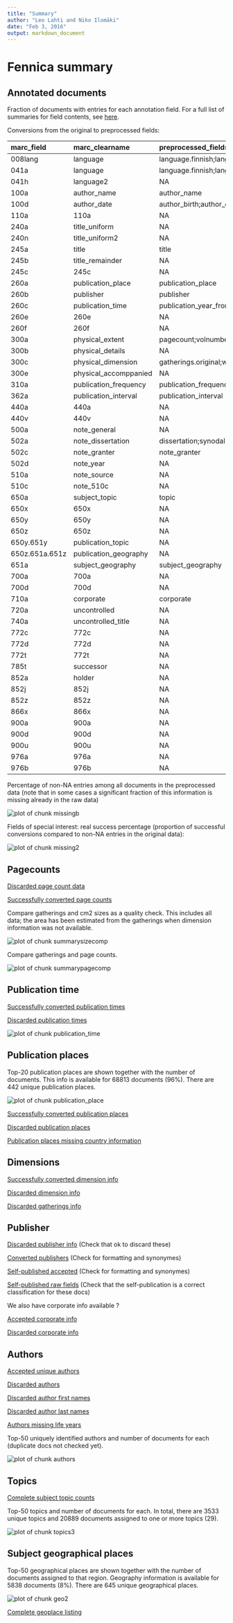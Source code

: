 ```yaml
---
title: "Summary"
author: "Leo Lahti and Niko Ilomäki"
date: "Feb 3, 2016"
output: markdown_document
---
```


# Fennica summary

## Annotated documents

Fraction of documents with entries for each annotation field. For a full list of summaries for field contents, see [here](https://github.com/rOpenGov/fennica/tree/master/inst/examples/output.tables).



Conversions from the original to preprocessed fields:


|marc_field     |marc_clearname        |preprocessed_fields                                                                                                                                                                                                                                                                                                                                                        |
|:--------------|:---------------------|:--------------------------------------------------------------------------------------------------------------------------------------------------------------------------------------------------------------------------------------------------------------------------------------------------------------------------------------------------------------------------|
|008lang        |language              |language.finnish;language.swedish;language.latin;language.german;language.english;language.french;language.russian;language.greek;language.danish;language.italian;language.hebrew;language.dutch;language.spanish;language.sami;language.modern_greek;language.icelandic;language.arabic;language.portuguese;language.finnougrian;language.multiple;language.undetermined |
|041a           |language              |language.finnish;language.swedish;language.latin;language.german;language.english;language.french;language.russian;language.greek;language.danish;language.italian;language.hebrew;language.dutch;language.spanish;language.sami;language.modern_greek;language.icelandic;language.arabic;language.portuguese;language.finnougrian;language.multiple;language.undetermined |
|041h           |language2             |NA                                                                                                                                                                                                                                                                                                                                                                         |
|100a           |author_name           |author_name                                                                                                                                                                                                                                                                                                                                                                |
|100d           |author_date           |author_birth;author_death                                                                                                                                                                                                                                                                                                                                                  |
|110a           |110a                  |NA                                                                                                                                                                                                                                                                                                                                                                         |
|240a           |title_uniform         |NA                                                                                                                                                                                                                                                                                                                                                                         |
|240n           |title_uniform2        |NA                                                                                                                                                                                                                                                                                                                                                                         |
|245a           |title                 |title                                                                                                                                                                                                                                                                                                                                                                      |
|245b           |title_remainder       |NA                                                                                                                                                                                                                                                                                                                                                                         |
|245c           |245c                  |NA                                                                                                                                                                                                                                                                                                                                                                         |
|260a           |publication_place     |publication_place                                                                                                                                                                                                                                                                                                                                                          |
|260b           |publisher             |publisher                                                                                                                                                                                                                                                                                                                                                                  |
|260c           |publication_time      |publication_year_from;publication_year_till                                                                                                                                                                                                                                                                                                                                |
|260e           |260e                  |NA                                                                                                                                                                                                                                                                                                                                                                         |
|260f           |260f                  |NA                                                                                                                                                                                                                                                                                                                                                                         |
|300a           |physical_extent       |pagecount;volnumber;volcount                                                                                                                                                                                                                                                                                                                                               |
|300b           |physical_details      |NA                                                                                                                                                                                                                                                                                                                                                                         |
|300c           |physical_dimension    |gatherings.original;width.original;height.original;obl.original                                                                                                                                                                                                                                                                                                            |
|300e           |physical_accomppanied |NA                                                                                                                                                                                                                                                                                                                                                                         |
|310a           |publication_frequency |publication_frequency                                                                                                                                                                                                                                                                                                                                                      |
|362a           |publication_interval  |publication_interval                                                                                                                                                                                                                                                                                                                                                       |
|440a           |440a                  |NA                                                                                                                                                                                                                                                                                                                                                                         |
|440v           |440v                  |NA                                                                                                                                                                                                                                                                                                                                                                         |
|500a           |note_general          |NA                                                                                                                                                                                                                                                                                                                                                                         |
|502a           |note_dissertation     |dissertation;synodal                                                                                                                                                                                                                                                                                                                                                       |
|502c           |note_granter          |note_granter                                                                                                                                                                                                                                                                                                                                                               |
|502d           |note_year             |NA                                                                                                                                                                                                                                                                                                                                                                         |
|510a           |note_source           |NA                                                                                                                                                                                                                                                                                                                                                                         |
|510c           |note_510c             |NA                                                                                                                                                                                                                                                                                                                                                                         |
|650a           |subject_topic         |topic                                                                                                                                                                                                                                                                                                                                                                      |
|650x           |650x                  |NA                                                                                                                                                                                                                                                                                                                                                                         |
|650y           |650y                  |NA                                                                                                                                                                                                                                                                                                                                                                         |
|650z           |650z                  |NA                                                                                                                                                                                                                                                                                                                                                                         |
|650y.651y      |publication_topic     |NA                                                                                                                                                                                                                                                                                                                                                                         |
|650z.651a.651z |publication_geography |NA                                                                                                                                                                                                                                                                                                                                                                         |
|651a           |subject_geography     |subject_geography                                                                                                                                                                                                                                                                                                                                                          |
|700a           |700a                  |NA                                                                                                                                                                                                                                                                                                                                                                         |
|700d           |700d                  |NA                                                                                                                                                                                                                                                                                                                                                                         |
|710a           |corporate             |corporate                                                                                                                                                                                                                                                                                                                                                                  |
|720a           |uncontrolled          |NA                                                                                                                                                                                                                                                                                                                                                                         |
|740a           |uncontrolled_title    |NA                                                                                                                                                                                                                                                                                                                                                                         |
|772c           |772c                  |NA                                                                                                                                                                                                                                                                                                                                                                         |
|772d           |772d                  |NA                                                                                                                                                                                                                                                                                                                                                                         |
|772t           |772t                  |NA                                                                                                                                                                                                                                                                                                                                                                         |
|785t           |successor             |NA                                                                                                                                                                                                                                                                                                                                                                         |
|852a           |holder                |NA                                                                                                                                                                                                                                                                                                                                                                         |
|852j           |852j                  |NA                                                                                                                                                                                                                                                                                                                                                                         |
|852z           |852z                  |NA                                                                                                                                                                                                                                                                                                                                                                         |
|866x           |866x                  |NA                                                                                                                                                                                                                                                                                                                                                                         |
|900a           |900a                  |NA                                                                                                                                                                                                                                                                                                                                                                         |
|900d           |900d                  |NA                                                                                                                                                                                                                                                                                                                                                                         |
|900u           |900u                  |NA                                                                                                                                                                                                                                                                                                                                                                         |
|976a           |976a                  |NA                                                                                                                                                                                                                                                                                                                                                                         |
|976b           |976b                  |NA                                                                                                                                                                                                                                                                                                                                                                         |


Percentage of non-NA entries among all documents in the preprocessed data (note that in some cases a significant fraction of this information is missing already in the raw data)

![plot of chunk missingb](figure/missingb-1.png)


Fields of special interest: real success percentage (proportion of successful conversions compared to non-NA entries in the original data):

![plot of chunk missing2](figure/missing2-1.png)

## Pagecounts

[Discarded page count data](https://github.com/rOpenGov/fennica/blob/master/inst/examples/output.tables/pagecount_discarded.csv)

[Successfully converted page counts](https://github.com/rOpenGov/fennica/blob/master/inst/examples/output.tables/pagecount_conversion.csv)

Compare gatherings and cm2 sizes as a quality check. This includes all data; the area has been estimated from the gatherings when dimension information was not available.

![plot of chunk summarysizecomp](figure/summarysizecomp-1.png)

Compare gatherings and page counts. 

![plot of chunk summarypagecomp](figure/summarypagecomp-1.png)

## Publication time

[Successfully converted publication times](output.tables/publication-time-accepted.csv)

[Discarded publication times](output.tables/publication-time-discarded.csv)

![plot of chunk publication_time](figure/publication_time-1.png)

## Publication places

Top-20 publication places are shown together with the number of documents. This info is available for 68813 documents (96%). There are 442 unique publication places.

![plot of chunk publication_place](figure/publication_place-1.png)

[Successfully converted publication places](https://github.com/rOpenGov/fennica/blob/master/inst/examples/output.tables/publication_place_accepted.csv)

[Discarded publication places](https://github.com/rOpenGov/fennica/blob/master/inst/examples/output.tables/publication_place_discarded.csv)

[Publication places missing country information](https://github.com/rOpenGov/fennica/blob/master/inst/examples/output.tables/publication_place_missingcountry.csv)



## Dimensions

[Successfully converted dimension info](https://github.com/rOpenGov/fennica/blob/master/inst/examples/output.tables/accepted_dimensions.csv)

[Discarded dimension info](https://github.com/rOpenGov/fennica/blob/master/inst/examples/output.tables/missing_dimensions.csv)

[Discarded gatherings info](https://github.com/rOpenGov/fennica/blob/master/inst/examples/output.tables/missing_gatherings.csv)


## Publisher 

[Discarded publisher info](https://github.com/rOpenGov/fennica/blob/master/inst/examples/output.tables/publisher_discarded.csv) (Check that ok to discard these)

[Converted publishers](https://github.com/rOpenGov/fennica/blob/master/inst/examples/output.tables/publisher_accepted.csv) (Check for formatting and synonymes)

[Self-published accepted](https://github.com/rOpenGov/fennica/blob/master/inst/examples/output.tables/self_published_accepted.csv) (Check for formatting and synonymes)

[Self-published raw fields](https://github.com/rOpenGov/fennica/blob/master/inst/examples/output.tables/self_published_rawfields.csv) (Check that the self-publication is a correct classification for these docs)



We also have corporate info available ?

[Accepted corporate info](https://github.com/rOpenGov/fennica/blob/master/inst/examples/output.tables/corporate_accepted.csv)

[Discarded corporate info](https://github.com/rOpenGov/fennica/blob/master/inst/examples/output.tables/corporate_discarded.csv)


## Authors

[Accepted unique authors](https://github.com/rOpenGov/fennica/blob/master/inst/examples/output.tables/author_accepted.csv)

[Discarded authors](https://github.com/rOpenGov/fennica/blob/master/inst/examples/output.tables/author_discarded.csv)

[Discarded author first names](output.tables/author_name_discarded_first.csv)

[Discarded author last names](output.tables/author_name_discarded_last.csv)

[Authors missing life years](output.tables/authors_missing_lifeyears.csv)


Top-50 uniquely identified authors and number of documents for each (duplicate docs not checked yet).

![plot of chunk authors](figure/authors-1.png)


## Topics






[Complete subject topic counts](https://github.com/rOpenGov/fennica/blob/master/inst/examples/output.tables/subjecttopics.tab)

Top-50 topics and number of documents for each. In total, there are 3533 unique topics and 20889 documents assigned to one or more topics (29).

![plot of chunk topics3](figure/topics3-1.png)


## Subject geographical places



Top-50 geographical places are shown together with the number of documents assigned to that region. Geography information is available for 5838 documents (8%). There are 645 unique geographical places.

![plot of chunk geo2](figure/geo2-1.png)



[Complete geoplace listing](https://github.com/rOpenGov/fennica/blob/master/inst/examples/output.tables/geoplaces.csv)
